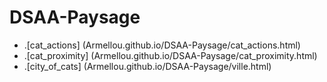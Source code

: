 # DSAA-Paysage

* .[cat_actions] (Armellou.github.io/DSAA-Paysage/cat_actions.html)
* .[cat_proximity] (Armellou.github.io/DSAA-Paysage/cat_proximity.html)
* .[city_of_cats] (Armellou.github.io/DSAA-Paysage/ville.html)
